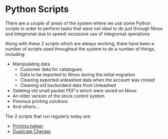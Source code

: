 # Python Scripts

There are a couple of areas of the system where we use some Python scripts in order to perform tasks that were not ideal to do just through Ninox and Integromat due to speed/ excessive use of integromat operations

Along with these 2 scripts which are always working, there have been a number of scripts used throughout the system to do a number of things, including:

- Manipulating data
  - Customer data for catalogues
  - Data to be imported to Ninox during the initial migration
  - Cleaning exported unleashed data when the account was closed
  - Cleaning old backorderd data from Unleashed
- Deleting old small packet PDF's which were saved on Ninox
- An older version of the stock control system
- Previous printing solutions
- And others...

The 2 scripts that run regularly today are:

- [Printing helper](pythonScripts/printHelper.md)
- [Duplicate Checker](pythonScripts/dupesChecker.md)

